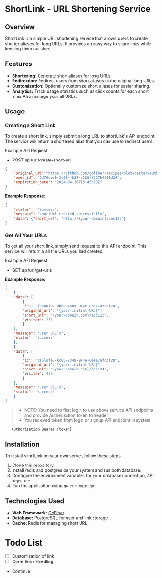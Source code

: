 # ShortLink - URL Shortening Service

## Overview

ShortLink is a simple URL shortening service that allows users to create shorter aliases for long URLs. It provides an easy way to share links while keeping them concise.

## Features

- **Shortening:** Generate short aliases for long URLs.
- **Redirection:** Redirect users from short aliases to the original long URLs.
- **Customization:** Optionally customize short aliases for easier sharing.
- **Analytics:** Track usage statistics such as click counts for each short alias.Also manage your all URLs.

## Usage

### Creating a Short Link

To create a short link, simply submit a long URL to shortLink's API endpoint. The service will return a shortened alias that you can use to redirect users.

Example API Request:

- POST api/url/create-short-url

```json
{
    "original_url":"https://github.com/gofiber/recipes/blob/master/auth-docker-postgres-jwt/handler/user.go",
    "user_id": "6d76dea9-3c08-4b27-a328-f337b4089d24",
    "expiration_date": "2024-04-16T13:45:20Z"
}
```

**Example Response:**
```json
{
    "status":  "success",
	"message": "shortUrl created successfully",
	"data": {"short_url": "http://{your-domain}/abc123"}
}
```

### Get All Your URLs

To get all your short link, simply send request to this API endpoint. This service will return a all the URLs you had created.

Example API Request:

- GET api/url/get-urls

**Example Response:**
```json
[
    {
    "data": [
        {
        "id": "f2300fe7-0bbe-4605-974e-e8e17a5adf20",
        "original_url": "{your-initial-URL}",
        "short_url": "{your-domain.com}/abc123",
        "visiter": 231
        }
    ],
    "message": "user URL's",
    "status": "success"
    },
    {
    "data": [
        {
        "id": "cs5lofe7-kc05-7349-974e-0eae7afddf20",
        "original_url": "{your-initial-URL}",
        "short_url": "{your-domain.com}/abc124",
        "visiter": 435
        }
    ],
    "message": "user URL's",
    "status": "success"
    }
]
```

>   - NOTE: You need to first login to use above service API endpoints and provide Autherisation token to header.
> - You recieved token from login or signup API endpoint in system
 ```
    Authorisation Bearer {token}
 ```

## Installation

To install shortLink on your own server, follow these steps:

1. Clone this repository.
2. Install redis and postgres on your system and run both database.
3. Configure the environment variables for your database connection, API keys, etc.
4. Run the application using `go run main.go`.

## Technologies Used

- **Web Framework:** [GoFiber](https://github.com/gofiber/fiber)
- **Database:** PostgreSQL for user and link storage.
- **Cache:** Redis for managing short URL.


# Todo List

- [ ] Customisation of link
- [ ] Gorm Error Handling
- Continue
